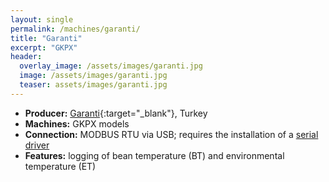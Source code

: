 ```yaml
---
layout: single
permalink: /machines/garanti/
title: "Garanti"
excerpt: "GKPX"
header:
  overlay_image: /assets/images/garanti.jpg
  image: /assets/images/garanti.jpg
  teaser: assets/images/garanti.jpg
---
```


* __Producer:__ [Garanti](https://www.garantiroaster.com/){:target="_blank"}, Turkey
* __Machines:__ GKPX models
* __Connection:__ MODBUS RTU via USB; requires the installation of a [serial driver](/modbus_serial/)
* __Features:__ logging of bean temperature (BT) and environmental temperature (ET)